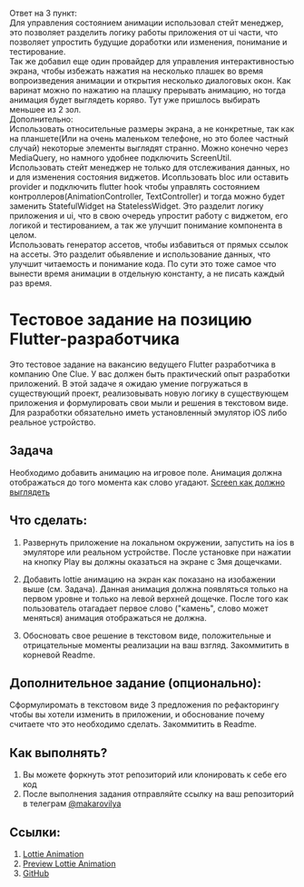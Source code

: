 Ответ на 3 пункт:<br />
Для управления состоянием анимации использовал стейт менеджер, это позволяет разделить логику работы приложения от ui части, что позволяет упростить будущие доработки или изменения, понимание и тестирование.<br />
Так же добавил еще один провайдер для управления интерактивностью экрана, чтобы избежать нажатия на несколько плашек во время вопроизведения анимации и открытия несколько диалоговых окон. Как варинат можно по нажатию на плашку прерывать анимацию, но тогда анимация будет выглядеть коряво. Тут уже пришлось выбирать меньшее из 2 зол.
<br />
Дополнительно:<br />
Использовать относительные размеры экрана, а не конкретные, так как на планшете(Или на очень маленьком телефоне, но это более частный случай) некоторые элементы выглядят странно. Можно конечно через MediaQuery, но намного удобнее подключить ScreenUtil.<br />
Использовать стейт менеджер не только для отслеживания данных, но и для изменения состояния виджетов. Исопльзовать bloc или оставить provider и подключить flutter hook чтобы управлять состоянием контроллеров(AnimationController, TextController) и тогда можно будет заменить StatefulWidget на StatelessWidget. Это разделит логику приложения и ui, что в свою очередь упростит работу с виджетом, его логикой и тестированием, а так же улучшит понимание компонента в целом.<br />
Использовать генератор ассетов, чтобы избавиться от прямых ссылок на ассеты. Это разделит обьявление и использование данных, что улучшит читаемость и понимание кода. По сути это тоже самое что вынести время анимации в отдельную константу, а не писать каждый раз время.<br />


# Тестовое задание на позицию Flutter-разработчика

Это тестовое задание на вакансию ведущего Flutter разработчика в компанию One Clue. У вас должен быть практический опыт разработки приложений. В этой задаче я ожидаю умение погружаться в существующий проект, реализовывать новую логику в существующем приложения и формулировать свои мыли и решения в текстовом виде.
Для разработки обязательно иметь установленный эмулятор iOS либо реальное устройство.

## Задача
Необходимо добавить анимацию на игровое поле. Анимация должна отображаться до того момента как слово угадают.
[Screen как должно выглядеть](https://github.com/imakarov/olympian-flutter-test/blob/master/test-flutter.png)

## Что сделать:
1. Развернуть приложение на локальном окружении, запустить на ios в эмуляторе или реальном устройстве. После установке при нажатии на кнопку Play вы должны оказаться на экране с 3мя дощечками.

2. Добавить lottie анимацию на экран как показано на изобажении выше (см. Задача). Данная анимация должна появляться только на первом уровне и только на левой верхней дощечке. После того как пользователь отагадает первое слово ("камень", слово может меняться) анимация отображаться не должна.

3. Обосновать свое решение в текстовом виде, положительные и отрицательные моменты реализации на ваш взгляд. Закоммитить в корневой Readme.


## Дополнительное задание (опционально):
Сформулиромать в текстовом виде 3 предложения по рефакторингу чтобы вы хотели изменить в приложении, и обоснование почему считаете что это необходимо сделать. Закоммитить в Readme.

## Как выполнять?
1. Вы можете форкнуть этот репозиторий или клонировать к себе его код
2. После выполнения задания отправляйте ссылку на ваш репозиторий в телеграм [@makarovilya](https://t.me/makarovilya) 

## Ссылки:
1. [Lottie Animation](https://raw.githubusercontent.com/imakarov/olympian-flutter-test/master/Animation.json)
2. [Preview Lottie Animation](https://app.lottiefiles.com/preview)
3. [GitHub](https://github.com/imakarov/olympian_flutter_test)